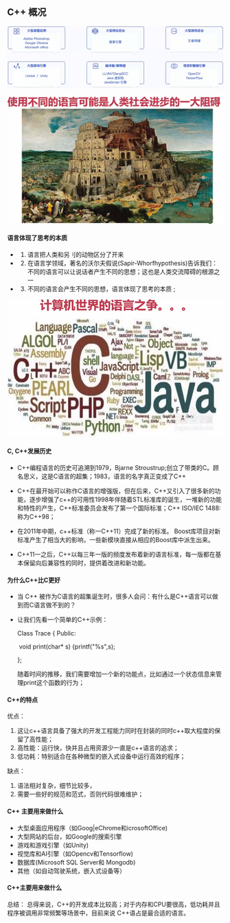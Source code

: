 ## C++ 概况

![](../../../assets/img/2022-08-11/fast_22-15-20.png)



![](../../../assets/img/2022-08-11/fast_22-19-32.png)



#### 语言体现了思考的本质

* 1. 语言把人类和另刂的动物区分了开来
* 2. 在语言学领域，著名的沃尔夫假说(Sapir-Whorfhypothesis)告诉我们：不同的语言可以让说话者产生不同的思想；这也是人类交流障碍的根源之一
* 3. 不同的语言会产生不同的思想，语言体现了思考的本质 ;

![](../../../assets/img/2022-08-11/fast_22-22-54.png)

#### C, C++发展历史

* C++编程语言的历史可追溯到1979，Bjarne Stroustrup;创立了带类的C。顾名思义，这是C语言的超集；1983，语言的名字真正变成了C++
* C++在最开始可以称作C语言的增强版，但在后来，C++又引入了很多新的功能，逐步增强了c++的可用性1998年伴随着STL标准库的诞生，一堆新的功能和特性的产生，C++标准委员会发布了第一个国际标准；C++ ISO/IEC 1488:称为C++98；

* 在2011年中期，c++标准（称一C++11）完成了新的标准。
  Boost库项目对新标准产生了相当大的影响，一些新模块直接从相应的Boost库中派生出来。
* C++11一之后，C++以每三年一版的频度发布着新的语言标准，每一版都在基本保留向后兼容性的同时，提供着改进和新功能。



#### 为什么C++比C更好

* 当 C++ 被作为C语言的超集诞生时，很多人会问：有什么是C++语言可以做到而C语言做不到的？

* 让我们先看一个简单的C++示例：

  Class Trace {
  Public:

  ​	void print(char* s) {printf("%s",s);

  };

  随着时间的推移，我们需要增加一个新的功能点，比如通过一个状态信息来管理print这个函数的行为；



#### C++的特点

优点：

1. 这让c++语言具备了强大的开发工程能力同时在封装的同时c++取大程度的保留了高性能；
2. 高性能：运行快，快并且占用资源少一直是c++语言的追求；
3. 低功耗：特别适合在各种微型的嵌入式设备中运行高效的程序；

缺点：

1. 语法相对复杂，细节比较多，
2. 需要一些好的规范和范式，否则代码很难维护；



#### C++ 主要用来做什么

*  大型桌面应用程序（如Goog|eChrome和icrosoftOffice)
* 大型网站的后台，如Google的搜索引擎
* 游戏和游戏引擎（如Unity)
* 视觉库和AI引擎（如Opencv和Tensorflow)
* 数据库(Microsoft SQL Server和 Mongodb)
* 其他（如自动驾驶系统，嵌入式设备等）

  

#### C++主要用来做什么

总结：
	总得来说，C++的开发成本比较高；对于内存和CPU要很高，低功耗并且程序被调用非常频繁等场景中，目前来说
C++语占是最合适的语言。